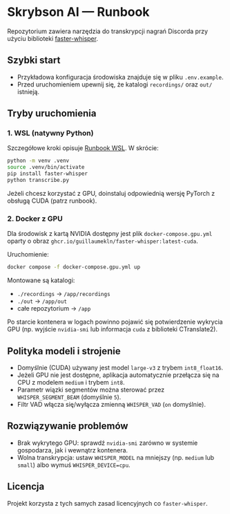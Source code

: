 # Skrybson AI — Runbook

Repozytorium zawiera narzędzia do transkrypcji nagrań Discorda przy użyciu biblioteki [faster-whisper](https://github.com/guillaumekln/faster-whisper).

## Szybki start
- Przykładowa konfiguracja środowiska znajduje się w pliku `.env.example`.
- Przed uruchomieniem upewnij się, że katalogi `recordings/` oraz `out/` istnieją.

## Tryby uruchomienia

### 1. WSL (natywny Python)
Szczegółowe kroki opisuje [Runbook WSL](docs/runbooks/wsl.md). W skrócie:
```bash
python -m venv .venv
source .venv/bin/activate
pip install faster-whisper
python transcribe.py
```
Jeżeli chcesz korzystać z GPU, doinstaluj odpowiednią wersję PyTorch z obsługą CUDA (patrz runbook).

### 2. Docker z GPU
Dla środowisk z kartą NVIDIA dostępny jest plik `docker-compose.gpu.yml` oparty o obraz `ghcr.io/guillaumekln/faster-whisper:latest-cuda`.

Uruchomienie:
```bash
docker compose -f docker-compose.gpu.yml up
```

Montowane są katalogi:
- `./recordings` → `/app/recordings`
- `./out` → `/app/out`
- całe repozytorium → `/app`

Po starcie kontenera w logach powinno pojawić się potwierdzenie wykrycia GPU (np. wyjście `nvidia-smi` lub informacja `cuda` z biblioteki CTranslate2).

## Polityka modeli i strojenie
- Domyślnie (CUDA) używany jest model `large-v3` z trybem `int8_float16`.
- Jeżeli GPU nie jest dostępne, aplikacja automatycznie przełącza się na CPU z modelem `medium` i trybem `int8`.
- Parametr wiązki segmentów można sterować przez `WHISPER_SEGMENT_BEAM` (domyślnie `5`).
- Filtr VAD włącza się/wyłącza zmienną `WHISPER_VAD` (`on` domyślnie).

## Rozwiązywanie problemów
- Brak wykrytego GPU: sprawdź `nvidia-smi` zarówno w systemie gospodarza, jak i wewnątrz kontenera.
- Wolna transkrypcja: ustaw `WHISPER_MODEL` na mniejszy (np. `medium` lub `small`) albo wymuś `WHISPER_DEVICE=cpu`.

## Licencja
Projekt korzysta z tych samych zasad licencyjnych co `faster-whisper`.
